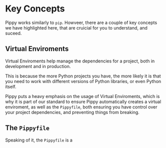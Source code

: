 # Key Concepts

Pippy works similarly to `pip`. Howveer, there are a couple of key concepts we have highlighted here, that are cruicial for you to understand, and suceed.

## Virtual Enviroments

Virtual Enviroments help manage the dependencies for a project, both in development and in production. 

This is because the more Python projects you have, the more likely it is that you need to work with different versions of Python libraries, or even Python itself.

Pippy puts a heavy emphasis on the usage of Virtual Enviroments, which is why it is part of our standard to ensure Pippy automatically creates a virtual enviroment, as well as the `Pippyfile`, both ensuring you have control over your project dependencies, and preventing things from breaking.

## The `Pippyfile`

Speaking of it, the `Pippyfile` is a 